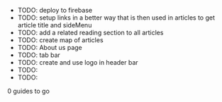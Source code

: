 - TODO: deploy to firebase
- TODO: setup links in a better way that is then used in articles to get article title and sideMenu
- TODO: add a related reading section to all articles
- TODO: create map of articles
- TODO: About us page
- TODO: tab bar
- TODO: create and use logo in header bar
- TODO:
- TODO:

0 guides to go
